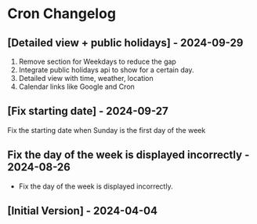 # Cron Changelog

## [Detailed view + public holidays] - 2024-09-29

1. Remove section for Weekdays to reduce the gap
2. Integrate public holidays api to show for a certain day.
3. Detailed view with time, weather, location
4. Calendar links like Google and Cron

## [Fix starting date] - 2024-09-27

Fix the starting date when Sunday is the first day of the week

## Fix the day of the week is displayed incorrectly - 2024-08-26

- Fix the day of the week is displayed incorrectly.

## [Initial Version] - 2024-04-04

